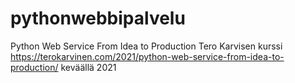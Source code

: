 # pythonwebbipalvelu
Python Web Service From Idea to Production 
Tero Karvisen kurssi https://terokarvinen.com/2021/python-web-service-from-idea-to-production/ keväällä 2021
